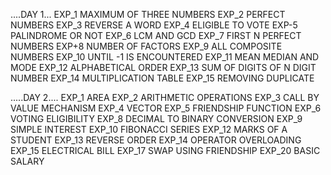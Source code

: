 ....DAY 1...
EXP_1  MAXIMUM OF THREE NUMBERS
EXP_2  PERFECT NUMBERS
EXP_3  REVERSE A WORD
EXP_4 ELIGIBLE TO VOTE
EXP-5  PALINDROME OR NOT
EXP_6  LCM AND GCD
EXP_7  FIRST N PERFECT NUMBERS
EXP+8  NUMBER OF FACTORS
EXP_9  ALL COMPOSITE NUMBERS
EXP_10  UNTIL -1 IS ENCOUNTERED
EXP_11  MEAN MEDIAN AND MODE
EXP_12  ALPHABETICAL ORDER
EXP_13  SUM OF DIGITS OF N DIGIT NUMBER
EXP_14  MULTIPLICATION TABLE
EXP_15  REMOVING DUPLICATE

.....DAY 2....
EXP_1  AREA
EXP_2  ARITHMETIC OPERATIONS
EXP_3  CALL BY VALUE MECHANISM
EXP_4  VECTOR
EXP_5  FRIENDSHIP FUNCTION
EXP_6  VOTING ELIGIBILITY
EXP_8  DECIMAL TO BINARY CONVERSION
EXP_9  SIMPLE INTEREST
EXP_10  FIBONACCI SERIES
EXP_12  MARKS OF A STUDENT
EXP_13  REVERSE ORDER
EXP_14  OPERATOR OVERLOADING
EXP_15  ELECTRICAL BILL
EXP_17  SWAP USING FRIENDSHIP
EXP_20  BASIC SALARY

